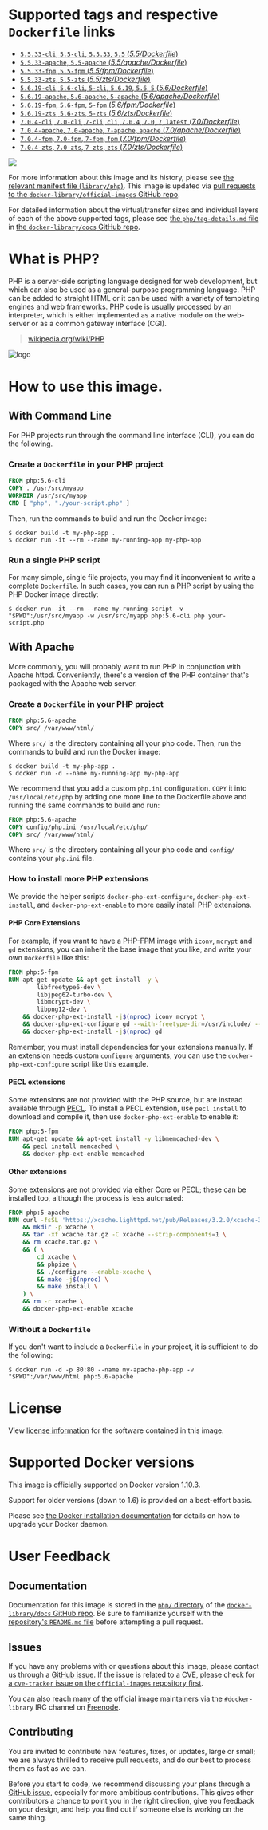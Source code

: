 # Supported tags and respective `Dockerfile` links

-	[`5.5.33-cli`, `5.5-cli`, `5.5.33`, `5.5` (*5.5/Dockerfile*)](https://github.com/docker-library/php/blob/cdebaa8f318d4d20a492da372d24cb496041fe56/5.5/Dockerfile)
-	[`5.5.33-apache`, `5.5-apache` (*5.5/apache/Dockerfile*)](https://github.com/docker-library/php/blob/cdebaa8f318d4d20a492da372d24cb496041fe56/5.5/apache/Dockerfile)
-	[`5.5.33-fpm`, `5.5-fpm` (*5.5/fpm/Dockerfile*)](https://github.com/docker-library/php/blob/cdebaa8f318d4d20a492da372d24cb496041fe56/5.5/fpm/Dockerfile)
-	[`5.5.33-zts`, `5.5-zts` (*5.5/zts/Dockerfile*)](https://github.com/docker-library/php/blob/cdebaa8f318d4d20a492da372d24cb496041fe56/5.5/zts/Dockerfile)
-	[`5.6.19-cli`, `5.6-cli`, `5-cli`, `5.6.19`, `5.6`, `5` (*5.6/Dockerfile*)](https://github.com/docker-library/php/blob/cdebaa8f318d4d20a492da372d24cb496041fe56/5.6/Dockerfile)
-	[`5.6.19-apache`, `5.6-apache`, `5-apache` (*5.6/apache/Dockerfile*)](https://github.com/docker-library/php/blob/cdebaa8f318d4d20a492da372d24cb496041fe56/5.6/apache/Dockerfile)
-	[`5.6.19-fpm`, `5.6-fpm`, `5-fpm` (*5.6/fpm/Dockerfile*)](https://github.com/docker-library/php/blob/cdebaa8f318d4d20a492da372d24cb496041fe56/5.6/fpm/Dockerfile)
-	[`5.6.19-zts`, `5.6-zts`, `5-zts` (*5.6/zts/Dockerfile*)](https://github.com/docker-library/php/blob/cdebaa8f318d4d20a492da372d24cb496041fe56/5.6/zts/Dockerfile)
-	[`7.0.4-cli`, `7.0-cli`, `7-cli`, `cli`, `7.0.4`, `7.0`, `7`, `latest` (*7.0/Dockerfile*)](https://github.com/docker-library/php/blob/cdebaa8f318d4d20a492da372d24cb496041fe56/7.0/Dockerfile)
-	[`7.0.4-apache`, `7.0-apache`, `7-apache`, `apache` (*7.0/apache/Dockerfile*)](https://github.com/docker-library/php/blob/cdebaa8f318d4d20a492da372d24cb496041fe56/7.0/apache/Dockerfile)
-	[`7.0.4-fpm`, `7.0-fpm`, `7-fpm`, `fpm` (*7.0/fpm/Dockerfile*)](https://github.com/docker-library/php/blob/cdebaa8f318d4d20a492da372d24cb496041fe56/7.0/fpm/Dockerfile)
-	[`7.0.4-zts`, `7.0-zts`, `7-zts`, `zts` (*7.0/zts/Dockerfile*)](https://github.com/docker-library/php/blob/cdebaa8f318d4d20a492da372d24cb496041fe56/7.0/zts/Dockerfile)

[![](https://badge.imagelayers.io/php:latest.svg)](https://imagelayers.io/?images=php:5.5.33-cli,php:5.5.33-apache,php:5.5.33-fpm,php:5.5.33-zts,php:5.6.19-cli,php:5.6.19-apache,php:5.6.19-fpm,php:5.6.19-zts,php:7.0.4-cli,php:7.0.4-apache,php:7.0.4-fpm,php:7.0.4-zts)

For more information about this image and its history, please see [the relevant manifest file (`library/php`)](https://github.com/docker-library/official-images/blob/master/library/php). This image is updated via [pull requests to the `docker-library/official-images` GitHub repo](https://github.com/docker-library/official-images/pulls?q=label%3Alibrary%2Fphp).

For detailed information about the virtual/transfer sizes and individual layers of each of the above supported tags, please see [the `php/tag-details.md` file](https://github.com/docker-library/docs/blob/master/php/tag-details.md) in [the `docker-library/docs` GitHub repo](https://github.com/docker-library/docs).

# What is PHP?

PHP is a server-side scripting language designed for web development, but which can also be used as a general-purpose programming language. PHP can be added to straight HTML or it can be used with a variety of templating engines and web frameworks. PHP code is usually processed by an interpreter, which is either implemented as a native module on the web-server or as a common gateway interface (CGI).

> [wikipedia.org/wiki/PHP](http://en.wikipedia.org/wiki/PHP)

![logo](https://raw.githubusercontent.com/docker-library/docs/01c12653951b2fe592c1f93a13b4e289ada0e3a1/php/logo.png)

# How to use this image.

## With Command Line

For PHP projects run through the command line interface (CLI), you can do the following.

### Create a `Dockerfile` in your PHP project

```dockerfile
FROM php:5.6-cli
COPY . /usr/src/myapp
WORKDIR /usr/src/myapp
CMD [ "php", "./your-script.php" ]
```

Then, run the commands to build and run the Docker image:

```console
$ docker build -t my-php-app .
$ docker run -it --rm --name my-running-app my-php-app
```

### Run a single PHP script

For many simple, single file projects, you may find it inconvenient to write a complete `Dockerfile`. In such cases, you can run a PHP script by using the PHP Docker image directly:

```console
$ docker run -it --rm --name my-running-script -v "$PWD":/usr/src/myapp -w /usr/src/myapp php:5.6-cli php your-script.php
```

## With Apache

More commonly, you will probably want to run PHP in conjunction with Apache httpd. Conveniently, there's a version of the PHP container that's packaged with the Apache web server.

### Create a `Dockerfile` in your PHP project

```dockerfile
FROM php:5.6-apache
COPY src/ /var/www/html/
```

Where `src/` is the directory containing all your php code. Then, run the commands to build and run the Docker image:

```console
$ docker build -t my-php-app .
$ docker run -d --name my-running-app my-php-app
```

We recommend that you add a custom `php.ini` configuration. `COPY` it into `/usr/local/etc/php` by adding one more line to the Dockerfile above and running the same commands to build and run:

```dockerfile
FROM php:5.6-apache
COPY config/php.ini /usr/local/etc/php/
COPY src/ /var/www/html/
```

Where `src/` is the directory containing all your php code and `config/` contains your `php.ini` file.

### How to install more PHP extensions

We provide the helper scripts `docker-php-ext-configure`, `docker-php-ext-install`, and `docker-php-ext-enable` to more easily install PHP extensions.

#### PHP Core Extensions

For example, if you want to have a PHP-FPM image with `iconv`, `mcrypt` and `gd` extensions, you can inherit the base image that you like, and write your own `Dockerfile` like this:

```dockerfile
FROM php:5-fpm
RUN apt-get update && apt-get install -y \
        libfreetype6-dev \
        libjpeg62-turbo-dev \
        libmcrypt-dev \
        libpng12-dev \
    && docker-php-ext-install -j$(nproc) iconv mcrypt \
    && docker-php-ext-configure gd --with-freetype-dir=/usr/include/ --with-jpeg-dir=/usr/include/ \
    && docker-php-ext-install -j$(nproc) gd
```

Remember, you must install dependencies for your extensions manually. If an extension needs custom `configure` arguments, you can use the `docker-php-ext-configure` script like this example.

#### PECL extensions

Some extensions are not provided with the PHP source, but are instead available through [PECL](https://pecl.php.net/). To install a PECL extension, use `pecl install` to download and compile it, then use `docker-php-ext-enable` to enable it:

```dockerfile
FROM php:5-fpm
RUN apt-get update && apt-get install -y libmemcached-dev \
	&& pecl install memcached \
	&& docker-php-ext-enable memcached
```

#### Other extensions

Some extensions are not provided via either Core or PECL; these can be installed too, although the process is less automated:

```dockerfile
FROM php:5-apache
RUN curl -fsSL 'https://xcache.lighttpd.net/pub/Releases/3.2.0/xcache-3.2.0.tar.gz' -o xcache.tar.gz \
    && mkdir -p xcache \
    && tar -xf xcache.tar.gz -C xcache --strip-components=1 \
    && rm xcache.tar.gz \
    && ( \
        cd xcache \
        && phpize \
        && ./configure --enable-xcache \
        && make -j$(nproc) \
        && make install \
    ) \
    && rm -r xcache \
    && docker-php-ext-enable xcache
```

### Without a `Dockerfile`

If you don't want to include a `Dockerfile` in your project, it is sufficient to do the following:

```console
$ docker run -d -p 80:80 --name my-apache-php-app -v "$PWD":/var/www/html php:5.6-apache
```

# License

View [license information](http://php.net/license/) for the software contained in this image.

# Supported Docker versions

This image is officially supported on Docker version 1.10.3.

Support for older versions (down to 1.6) is provided on a best-effort basis.

Please see [the Docker installation documentation](https://docs.docker.com/installation/) for details on how to upgrade your Docker daemon.

# User Feedback

## Documentation

Documentation for this image is stored in the [`php/` directory](https://github.com/docker-library/docs/tree/master/php) of the [`docker-library/docs` GitHub repo](https://github.com/docker-library/docs). Be sure to familiarize yourself with the [repository's `README.md` file](https://github.com/docker-library/docs/blob/master/README.md) before attempting a pull request.

## Issues

If you have any problems with or questions about this image, please contact us through a [GitHub issue](https://github.com/docker-library/php/issues). If the issue is related to a CVE, please check for [a `cve-tracker` issue on the `official-images` repository first](https://github.com/docker-library/official-images/issues?q=label%3Acve-tracker).

You can also reach many of the official image maintainers via the `#docker-library` IRC channel on [Freenode](https://freenode.net).

## Contributing

You are invited to contribute new features, fixes, or updates, large or small; we are always thrilled to receive pull requests, and do our best to process them as fast as we can.

Before you start to code, we recommend discussing your plans through a [GitHub issue](https://github.com/docker-library/php/issues), especially for more ambitious contributions. This gives other contributors a chance to point you in the right direction, give you feedback on your design, and help you find out if someone else is working on the same thing.
